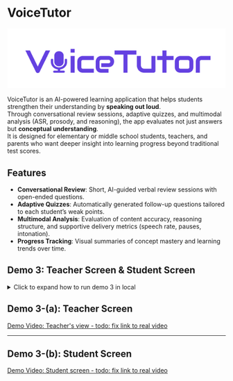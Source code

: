 # VoiceTutor

![Logo](https://raw.githubusercontent.com/snuhcs-course/swpp-2025-project-team-03/main/docs/images/logo.png)

VoiceTutor is an AI-powered learning application that helps students strengthen their understanding by **speaking out loud**.  
Through conversational review sessions, adaptive quizzes, and multimodal analysis (ASR, prosody, and reasoning), the app evaluates not just answers but **conceptual understanding**.  
It is designed for elementary or middle school students, teachers, and parents who want deeper insight into learning progress beyond traditional test scores.

## Features

- **Conversational Review**: Short, AI-guided verbal review sessions with open-ended questions.
- **Adaptive Quizzes**: Automatically generated follow-up questions tailored to each student’s weak points.
- **Multimodal Analysis**: Evaluation of content accuracy, reasoning structure, and supportive delivery metrics (speech rate, pauses, intonation).
- **Progress Tracking**: Visual summaries of concept mastery and learning trends over time.

## Demo 3: Teacher Screen & Student Screen

<details>
<summary> Click to expand how to run demo 3 in local</summary>

#### Step 1: Backend setup

1. **Navigate to Backend Directory**

   ```bash
   cd backend
   ```

2. **Create .env**  
   Create your S3 bucket first, and make **.env** at **backend/** directory like below.

   ```bash
   OPENAI_API_KEY='YOUR_OPENAI_API_KEY'
   SECRET_KEY='DJANGO_SECRET_KEY'

   AWS_ACCESS_KEY_ID='YOUR_AWS_ACCESS_KEY_ID'
   AWS_SECRET_ACCESS_KEY='YOUR_AWS_SECRET_ACCESS_KEY'
   AWS_REGION=ap-northeast-2
   AWS_STORAGE_BUCKET_NAME='YOUR_S3_BUCKET_NAME'
   ```

   **Create secret key (Optional)**
   If you want to create secret key for Django, run the command below to generate a key.

   ```bash
   .venv/bin/python -c 'from django.core.management.utils import get_random_secret_key; print(get_random_secret_key()'
   ```

3. **Create Virtual Environment**

   ```bash
   python -m venv venv
   ```

4. **Activate Virtual Environment**

   ```bash
   # Windows
   venv\Scripts\activate

   # Linux/Mac
   source venv/bin/activate
   ```

5. **Install Dependencies**

   ```bash
   pip install -r requirements.txt
   ```

6. **SentenceTransformer model setup (for semantic feature extraction)**

   ```bash
   # download model
   python -c "from sentence_transformers import SentenceTransformer; model = SentenceTransformer('snunlp/KR-SBERT-V40K-klueNLI-augSTS'); model.save('submissions/utils/KR_SBERT_local')"
   ```

7. **Google Cloud setup (for speech-to-text)**

   1. Create project at [Google Cloud Console](https://console.cloud.google.com/)
   2. Activate Speech-to-Text API
   3. Create Service accounts & Download Json key
   4. Set .env file

   ```bash
   # add line at .env
   GOOGLE_APPLICATION_CREDENTIALS=YOUR_PATH/service-account-key(stt-tutor-blah-blah).json
   ```

#### Step 2: Run Django Server

```bash
# Run database migrations
python manage.py makemigrations
python manage.py migrate

# Create superuser (optional)
python manage.py createsuperuser

# Run development server
python manage.py runserver
```

</details>

## Demo 3-(a): Teacher Screen

[Demo Video: Teacher's view - todo: fix link to real video](demo/videos/student_view1.mp4)

---

## Demo 3-(b): Student Screen

[Demo Video: Student screen - todo: fix link to real video](demo/videos/question_generation.mp4)
